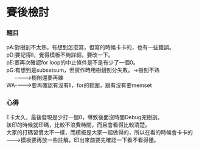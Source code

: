 # 賽後檢討

### 題目
pA:對樹剖不太熟，有想到怎麼寫，但寫的時候卡卡的，也有一些錯誤。<br>
pD:要記得ll，覺得模板不夠詳細，要改一下。<br>
pE:要再次確認for loop的中止條件是不是有少了一個0。<br>
pG:有想到是subsetsum，但實作時用樹鏈剖分失敗。->樹剖不熟<br>
&emsp;&nbsp;&nbsp;---->樹剖還要再練<br>
WA---->要再確認有沒有ll，for的範圍，跟有沒有要memset<br>

### 心得
E卡太久，最後發現是少打一個0，導致後面沒時間Debug完樹剖。<br>
該印的時候就印碼，比較不浪費時間，而且會看得比較清楚。<br>
大家的打碼習慣太不一樣，而模板是大家一起做得的，所以在看的時候會卡卡的<br>
--->模板要再放一些註解，印出來前要先確認一下看不看得懂。<br>
